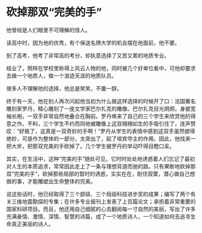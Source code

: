 # 砍掉那双“完美的手”

他曾经是人们眼里不可理解的怪人。 

读高中时，因为他的优秀，有个保送名牌大学的机会摆在他面前，他不要。 

到了高考，他考了非常高的考分，却执意选择了又苦又累的地质专业。 

结业了，照样在学校里称得上风云人物的他，同时被几个好单位看中，可他却要求去做一个地质人，做一个浪迹天涯的地质队员。 

很多人不理解他的选择，他总是笑笑，不置一辞。 

终于有一天，他在别人再次问起他当初为什么做这样选择的时候开了口：法国著名雕刻家罗丹，精心雕刻了一座文学家巴尔扎克的雕像。巴尔扎克目光炯炯，身披宽袖长袍，一双手非常自然地叠合在胸前。罗丹唤来了自己的三个学生来欣赏他的得意之作。不料，三个学生不约而同地被雕像上这双栩栩如生的手吸引住了，连声赞叹：“好极了，这真是一双奇妙的手啊！”罗丹从学生的表情中感到这双手虽然塑得绝妙，可是作为整体的一部分，太突出了，起了喧宾夺主的作用。因此，他找来一把大斧，把那双完美的手砍掉了。几个学生被罗丹的举动吓得目瞪口呆。 

其实，在生活中，这种“完美的手”随处可见，它时时处处地诱惑着人们忘记了最初对人生的本质追求，常常因此走上了一条与理想背道而驰的路。只有果断地砍掉那双“完美的手”，砍掉那些局部的暂时的诱惑，实实在在，耐住寂寞，潜心做自己想做的事，才能雕塑出生命整体的完美。 

说这些话时，他已经取得了三个部级、三个局级科技进步奖的成果；编写了两个有关三维地震勘探的专集；在许多专业报刊上发表了上百篇论文；承担着非常重要的国家科研项目。而且，他还用自己细腻的心去翻阅每一寸自然的美丽，写出了许多充满豪情、激情、深情、智慧的诗篇，成了一个地质诗人，一个知道如何去追寻生命真正美丽的诗人。
 